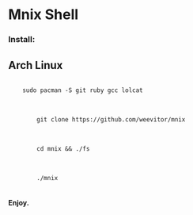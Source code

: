 <h1>Mnix Shell</h1>
<h3>
    Install:
    <h2>
    Arch Linux
    </h2>
    <code>
    sudo pacman -S git ruby gcc lolcat
    </code>
    <br>
    <br>
    <code>
        git clone https://github.com/weevitor/mnix
    </code>
    <br>
    <br>
    <code>
        cd mnix && ./fs
    </code>
    <br>
    <br>
    <code>
        ./mnix
    </code>
</h3>
    <br>
<h4>Enjoy.</h4>